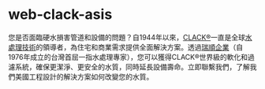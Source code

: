 # web-clack-asis
您是否面臨硬水損害管道和設備的問題？自1944年以來，[CLACK®](https://www.clackcorp.com/)一直是全球[水處理技術](https://www.jadesun.com/products/brand/clack/)的領導者，為住宅和商業需求提供全面解決方案。透過[瑞順企業](https://www.jadesun.com/)（自1976年成立的台灣首屈一指水處理專家），您可以獲得CLACK®世界級的軟化和過濾系統，確保更潔淨、更安全的水質，同時延長設備壽命。立即聯繫我們，了解我們美國工程設計的解決方案如何改變您的水質。

